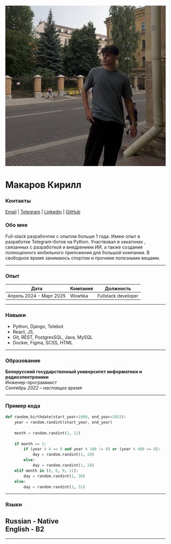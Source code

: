 ![Аватарка][1]

# Макаров Кирилл 

### Контакты
[Email][3] | [Telegram][4] | [Linkedin][5] | [GitHub][6]


### Обо мне
Full-stack разрабочтик с опытом больше 1 года. Имею опыт в разработке Telegram-ботов на Python. Участвовал в хакатонах , связанных с разработкой и внедрением ИИ, а также создания полноценного мобильного приложения для большой компании. В свободное время занимаюсь спортом и прочими полезными вещами.

----

### Опыт
Дата | Компания | Должность 
:---:|----------|----------
Апрель 2024 - Март 2025 | Wowtika | Fullstack developer

----

### Навыки
- Python, Django, Telebot
- React, JS,
- Git, REST, PostgresSQL, Java, MySQL 
- Docker, Figma, SCSS, HTML
----

### Образование
__Белорусский государственный университет информатики и радиоэлектроники__  
Инженер-программист  
*Сентябрь 2022 – настоящее время*

----

### Пример кода
```python
def random_birthdate(start_year=1900, end_year=2023):
    year = random.randint(start_year, end_year)

    month = random.randint(1, 12)
    
    if month == 2: 
        if (year % 4 == 0 and year % 100 != 0) or (year % 400 == 0):
            day = random.randint(1, 29) 
        else:
            day = random.randint(1, 28)  
    elif month in [4, 6, 9, 11]:  
        day = random.randint(1, 30)
    else:  
        day = random.randint(1, 31)
```

----

### Языки
Russian - Native  
English - B2
----



----

[1]: ./kirill.jpg
[2]: https://deemoor.github.io/cinema-front/
[3]: kk.makarov9@gmail.com
[4]: https://t.me/kirulooo
[5]: https://www.linkedin.com/in/kirill-makarov-008279234/
[6]: https://github.com/9NANI9